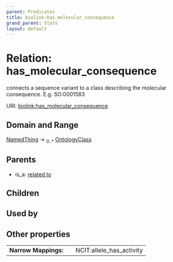```yaml
---
parent: Predicates
title: biolink:has_molecular_consequence
grand_parent: Slots
layout: default
---
```


# Relation: has_molecular_consequence


connects a sequence variant to a class describing the molecular consequence. E.g.  SO:0001583

URI: [biolink:has_molecular_consequence](https://w3id.org/biolink/vocab/has_molecular_consequence)

## Domain and Range

[NamedThing](NamedThing.md) ->  <sub>0..\*</sub> [OntologyClass](OntologyClass.md)

## Parents

 *  is_a: [related to](related_to.md)

## Children


## Used by


## Other properties

|  |  |  |
| --- | --- | --- |
| **Narrow Mappings:** | | NCIT:allele_has_activity |

